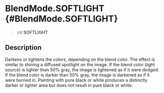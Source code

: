 BlendMode.SOFTLIGHT {#BlendMode.SOFTLIGHT}
===================

> int **SOFTLIGHT**

Description
-----------

Darkens or lightens the colors, depending on the blend color. The effect
is similar to shining a diffused spotlight on the image. If the blend
color (light source) is lighter than 50% gray, the image is lightened as
if it were dodged. If the blend color is darker than 50% gray, the image
is darkened as if it were burned in. Painting with pure black or white
produces a distinctly darker or lighter area but does not result in pure
black or white.
